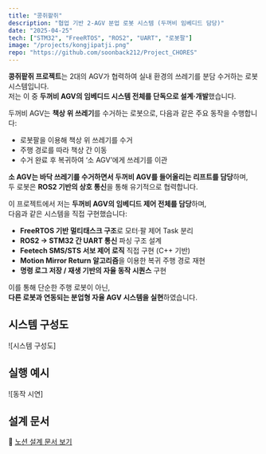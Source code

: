 ```yaml
---
title: "콩쥐팥쥐"
description: "협업 기반 2-AGV 분업 로봇 시스템 (두꺼비 임베디드 담당)"
date: "2025-04-25"
tech: ["STM32", "FreeRTOS", "ROS2", "UART", "로봇팔"]
image: "/projects/kongjipatji.png"
repo: "https://github.com/soonback212/Project_CHORES"
---
```


**콩쥐팥쥐 프로젝트**는 2대의 AGV가 협력하여 실내 환경의 쓰레기를 분담 수거하는 로봇 시스템입니다.  
저는 이 중 **두꺼비 AGV의 임베디드 시스템 전체를 단독으로 설계·개발**했습니다.

두꺼비 AGV는 **책상 위 쓰레기**를 수거하는 로봇으로, 다음과 같은 주요 동작을 수행합니다:

- 로봇팔을 이용해 책상 위 쓰레기를 수거  
- 주행 경로를 따라 책상 간 이동  
- 수거 완료 후 복귀하여 ‘소 AGV’에게 쓰레기를 이관  

**소 AGV는 바닥 쓰레기를 수거하면서 두꺼비 AGV를 들어올리는 리프트를 담당**하며,  
두 로봇은 **ROS2 기반의 상호 통신**을 통해 유기적으로 협력합니다.

이 프로젝트에서 저는 **두꺼비 AGV의 임베디드 제어 전체를 담당**하며,  
다음과 같은 시스템을 직접 구현했습니다:

- **FreeRTOS 기반 멀티태스크 구조**로 모터·팔 제어 Task 분리  
- **ROS2 → STM32 간 UART 통신** 파싱 구조 설계  
- **Feetech SMS/STS 서보 제어 로직** 직접 구현 (C++ 기반)  
- **Motion Mirror Return 알고리즘**을 이용한 복귀 주행 경로 재현  
- **명령 로그 저장 / 재생 기반의 자율 동작 시퀀스** 구현  

이를 통해 단순한 주행 로봇이 아닌,  
**다른 로봇과 연동되는 분업형 자율 AGV 시스템을 실현**하였습니다.

## 시스템 구성도

![시스템 구성도]

## 실행 예시

![동작 시연]

## 설계 문서

📄 [노션 설계 문서 보기](https://www.notion.so/SoonBack-s-NOTE-15cdc3c6263480728d5cf2774677ce0b)
